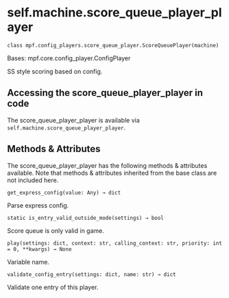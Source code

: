 
# self.machine.score_queue_player_player

`class mpf.config_players.score_queue_player.ScoreQueuePlayer(machine)`

Bases: mpf.core.config_player.ConfigPlayer

SS style scoring based on config.

## Accessing the score_queue_player_player in code

The score_queue_player_player is available via `self.machine.score_queue_player_player`.

## Methods & Attributes

The score_queue_player_player has the following methods & attributes available. Note that methods & attributes inherited from the base class are not included here.

`get_express_config(value: Any) → dict`

Parse express config.

`static is_entry_valid_outside_mode(settings) → bool`

Score queue is only valid in game.

`play(settings: dict, context: str, calling_context: str, priority: int = 0, **kwargs) → None`

Variable name.

`validate_config_entry(settings: dict, name: str) → dict`

Validate one entry of this player.

